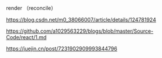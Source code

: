 render （reconcile）



https://blog.csdn.net/m0_38066007/article/details/124781924

https://github.com/a1029563229/blogs/blob/master/Source-Code/react/1.md

https://juejin.cn/post/7231902909993844796
